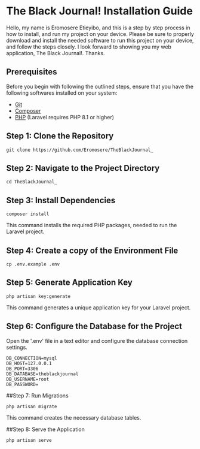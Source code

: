 # The Black Journal! Installation Guide

Hello, my name is Eromosere Etieyibo, and this is a step by step process in how to install, and run my project on your device. Please be sure to properly download and install the needed software to run this project on your device, and follow the steps closely. I look forward to showing you my web application, The Black Journal!. Thanks.

## Prerequisites

Before you begin with following the outlined steps, ensure that you have the following softwares installed on your system:

-   [Git](https://git-scm.com/)
-   [Composer](https://getcomposer.org/)
-   [PHP](https://www.php.net/) (Laravel requires PHP 8.1 or higher)

## Step 1: Clone the Repository

```
git clone https://github.com/Eromosere/TheBlackJournal_
```

## Step 2: Navigate to the Project Directory

```
cd TheBlackJournal_
```

## Step 3: Install Dependencies

```
composer install
```

This command installs the required PHP packages, needed to run the Laravel project.

## Step 4: Create a copy of the Environment File

```
cp .env.example .env
```

## Step 5: Generate Application Key

```
php artisan key:generate
```

This command generates a unique application key for your Laravel project.

## Step 6: Configure the Database for the Project

Open the '.env' file in a text editor and configure the database connection settings.

```
DB_CONNECTION=mysql
DB_HOST=127.0.0.1
DB_PORT=3306
DB_DATABASE=theblackjournal
DB_USERNAME=root
DB_PASSWORD=
```

##Step 7: Run Migrations

```
php artisan migrate
```

This command creates the necessary database tables.

##Step 8: Serve the Application

```
php artisan serve
```
